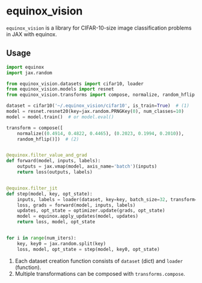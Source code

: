 # equinox_vision

`equinox_vision` is a library for CIFAR-10-size image classification problems in JAX with equinox.

## Usage

```python
import equinox
import jax.random

from equinox_vision.datasets import cifar10, loader
from equinox_vision.models import resnet
from equinox_vision.transforms import compose, normalize, random_hflip

dataset = cifar10('~/.equinox_vision/cifar10', is_train=True)  # (1)
model = resnet.resnet20(key=jax.random.PRNGKey(0), num_classes=10)
model = model.train()  # or model.eval()

transform = compose([
    normalize((0.4914, 0.4822, 0.4465), (0.2023, 0.1994, 0.2010)),
    random_hflip()])  # (2)


@equinox.filter_value_and_grad
def forward(model, inputs, labels):
    outputs = jax.vmap(model, axis_name='batch')(inputs)
    return loss(outputs, labels)


@equinox.filter_jit
def step(model, key, opt_state):
    inputs, labels = loader(dataset, key=key, batch_size=32, transform=transform)
    loss, grads = forward(model, inputs, labels)
    updates, opt_state = optimizer.update(grads, opt_state)
    model = equinox.apply_updates(model, updates)
    return loss, model, opt_state


for i in range(num_iters):
    key, key0 = jax.random.split(key)
    loss, model, opt_state = step(model, key0, opt_state)

```

1. Each dataset creation function consists of `dataset` (dict) and `loader` (function).
2. Multiple transformations can be composed with `transforms.compose`.